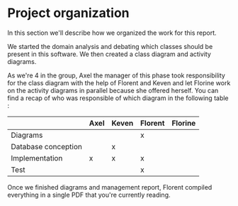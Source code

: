# Project organization

In this section we'll describe how we organized the work for this report.

We started the domain analysis and debating which classes should be present in this software. We then created a class diagram and activity diagrams.

As we're 4 in the group, Axel the manager of this phase took responsibility for the class diagram with the help of Florent and Keven and let Florine
work on the activity diagrams in parallel because she offered herself. You can find a recap of who was responsible of which diagram in the following table :

|                           | Axel | Keven | Florent | Florine |
|---------------------------|------|-------|---------|---------|
| Diagrams                  |      |       |    x    |         |
| Database conception       |      |   x   |         |         |
| Implementation            |  x   |   x   |    x    |         |
| Test                      |      |       |    x    |         |

Once we finished diagrams and management report, Florent compiled everything in a single PDF that you're currently reading.

